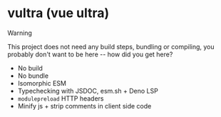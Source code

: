 # vultra (vue ultra)

> [!WARNING]  
> This project does not need any build steps, bundling or compiling, you probably don't want to be here -- how did you get here?

* No build
* No bundle
* Isomorphic ESM
* Typechecking with JSDOC, esm.sh + Deno LSP
* `modulepreload` HTTP headers
* Minify js + strip comments in client side code
